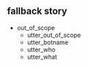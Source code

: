 ## fallback story
* out_of_scope
    - utter_out_of_scope
    - utter_botname
    - utter_who
    - utter_what